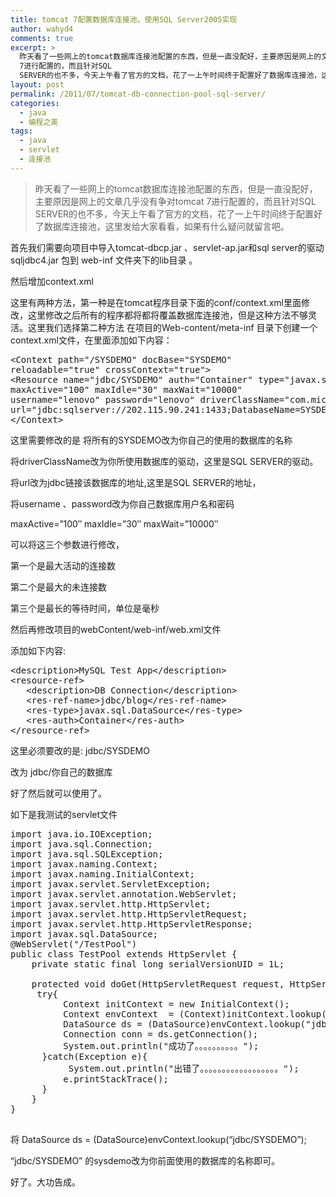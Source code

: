 ```yaml
---
title: tomcat 7配置数据库连接池，使用SQL Server2005实现
author: wahyd4
comments: true
excerpt: >
  昨天看了一些网上的tomcat数据库连接池配置的东西，但是一直没配好，主要原因是网上的文章几乎没有争对tomcat
  7进行配置的，而且针对SQL
  SERVER的也不多，今天上午看了官方的文档，花了一上午时间终于配置好了数据库连接池，这里发给大家看看，如果有什么疑问就留言吧。
layout: post
permalink: /2011/07/tomcat-db-connection-pool-sql-server/
categories:
  - java
  - 编程之美
tags:
  - java
  - servlet
  - 连接池
---
```

> 昨天看了一些网上的tomcat数据库连接池配置的东西，但是一直没配好，主要原因是网上的文章几乎没有争对tomcat 7进行配置的，而且针对SQL SERVER的也不多，今天上午看了官方的文档，花了一上午时间终于配置好了数据库连接池，这里发给大家看看，如果有什么疑问就留言吧。

首先我们需要向项目中导入tomcat-dbcp.jar 、servlet-ap.jar和sql server的驱动sqljdbc4.jar 包到 web-inf 文件夹下的lib目录 。

然后增加context.xml

这里有两种方法，第一种是在tomcat程序目录下面的conf/context.xml里面修改，这里修改之后所有的程序都将都将覆盖数据库连接池，但是这种方法不够灵活。这里我们选择第二种方法 在项目的Web-content/meta-inf 目录下创建一个context.xml文件，在里面添加如下内容：

<pre class="brush: xml; title: ; notranslate" title="">&lt;Context path="/SYSDEMO" docBase="SYSDEMO" 
reloadable="true" crossContext="true"&gt; 
&lt;Resource name="jdbc/SYSDEMO" auth="Container" type="javax.sql.DataSource" 
maxActive="100" maxIdle="30" maxWait="10000" 
username="lenovo" password="lenovo" driverClassName="com.microsoft.sqlserver.jdbc.SQLServerDriver" 
url="jdbc:sqlserver://202.115.90.241:1433;DatabaseName=SYSDEMO"/&gt; 
&lt;/Context&gt; 
</pre>

这里需要修改的是 将所有的SYSDEMO改为你自己的使用的数据库的名称

将driverClassName改为你所使用数据库的驱动，这里是SQL SERVER的驱动。

将url改为jdbc链接该数据库的地址,这里是SQL SERVER的地址，

将username 、password改为你自己数据库用户名和密码

maxActive=”100″ maxIdle=”30″ maxWait=”10000″ 

可以将这三个参数进行修改，

第一个是最大活动的连接数

第二个是最大的未连接数

第三个是最长的等待时间，单位是毫秒

然后再修改项目的webContent/web-inf/web.xml文件

添加如下内容:

<pre class="brush: xml; title: ; notranslate" title="">&lt;description&gt;MySQL Test App&lt;/description&gt;
&lt;resource-ref&gt; 
   &lt;description&gt;DB Connection&lt;/description&gt; 
   &lt;res-ref-name&gt;jdbc/blog&lt;/res-ref-name&gt; 
   &lt;res-type&gt;javax.sql.DataSource&lt;/res-type&gt; 
   &lt;res-auth&gt;Container&lt;/res-auth&gt; 
&lt;/resource-ref&gt; 
</pre>

这里必须要改的是: <res-ref-name>jdbc/SYSDEMO</res-ref-name> 

改为 jdbc/你自己的数据库

好了然后就可以使用了。

如下是我测试的servlet文件

<pre class="brush: java; title: ; notranslate" title="">import java.io.IOException;
import java.sql.Connection;
import java.sql.SQLException;
import javax.naming.Context;
import javax.naming.InitialContext;
import javax.servlet.ServletException;
import javax.servlet.annotation.WebServlet;
import javax.servlet.http.HttpServlet;
import javax.servlet.http.HttpServletRequest;
import javax.servlet.http.HttpServletResponse;
import javax.sql.DataSource;
@WebServlet("/TestPool")
public class TestPool extends HttpServlet {
    private static final long serialVersionUID = 1L;

    protected void doGet(HttpServletRequest request, HttpServletResponse response) throws ServletException, IOException {
     try{
          Context initContext = new InitialContext();
          Context envContext  = (Context)initContext.lookup("java:/comp/env");
          DataSource ds = (DataSource)envContext.lookup("jdbc/SYSDEMO");
          Connection conn = ds.getConnection();
          System.out.println("成功了。。。。。。。。。。");
      }catch(Exception e){
           System.out.println("出错了。。。。。。。。。。。。。。。。。。");
          e.printStackTrace();
      }
    }
}

</pre>

将 DataSource ds = (DataSource)envContext.lookup(“jdbc/SYSDEMO”);

“jdbc/SYSDEMO” 的sysdemo改为你前面使用的数据库的名称即可。

好了。大功告成。

